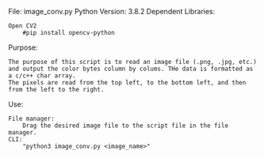 File: image_conv.py
Python Version: 3.8.2
Dependent Libraries:

	Open CV2
		#pip install opencv-python

Purpose:

	The purpose of this script is to read an image file (.png, .jpg, etc.) and output the color bytes column by colums. THe data is formatted as a c/c++ char array.
	The pixels are read from the top left, to the bottom left, and then from the left to the right.

Use:

	File manager:
		Drag the desired image file to the script file in the file manager.
	CLI:
		"python3 image_conv.py <image_name>"
